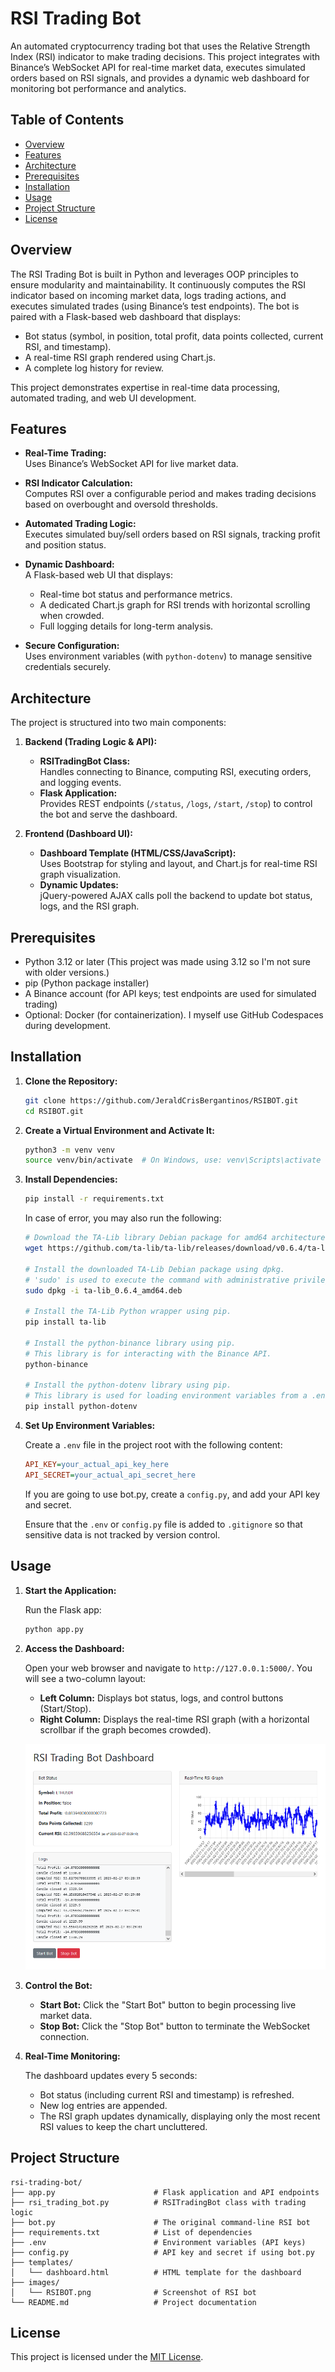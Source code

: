 # RSI Trading Bot

An automated cryptocurrency trading bot that uses the Relative Strength Index (RSI) indicator to make trading decisions. This project integrates with Binance’s WebSocket API for real-time market data, executes simulated orders based on RSI signals, and provides a dynamic web dashboard for monitoring bot performance and analytics.

## Table of Contents

- [Overview](#overview)
- [Features](#features)
- [Architecture](#architecture)
- [Prerequisites](#prerequisites)
- [Installation](#installation)
- [Usage](#usage)
- [Project Structure](#project-structure)
- [License](#license)

## Overview

The RSI Trading Bot is built in Python and leverages OOP principles to ensure modularity and maintainability. It continuously computes the RSI indicator based on incoming market data, logs trading actions, and executes simulated trades (using Binance’s test endpoints). The bot is paired with a Flask-based web dashboard that displays:

- Bot status (symbol, in position, total profit, data points collected, current RSI, and timestamp).
- A real-time RSI graph rendered using Chart.js.
- A complete log history for review.

This project demonstrates expertise in real-time data processing, automated trading, and web UI development.

## Features

- **Real-Time Trading:**  
  Uses Binance’s WebSocket API for live market data.

- **RSI Indicator Calculation:**  
  Computes RSI over a configurable period and makes trading decisions based on overbought and oversold thresholds.

- **Automated Trading Logic:**  
  Executes simulated buy/sell orders based on RSI signals, tracking profit and position status.

- **Dynamic Dashboard:**  
  A Flask-based web UI that displays:
  - Real-time bot status and performance metrics.
  - A dedicated Chart.js graph for RSI trends with horizontal scrolling when crowded.
  - Full logging details for long-term analysis.

- **Secure Configuration:**  
  Uses environment variables (with `python-dotenv`) to manage sensitive credentials securely.

## Architecture

The project is structured into two main components:

1. **Backend (Trading Logic & API):**
   - **RSITradingBot Class:**  
     Handles connecting to Binance, computing RSI, executing orders, and logging events.  
   - **Flask Application:**  
     Provides REST endpoints (`/status`, `/logs`, `/start`, `/stop`) to control the bot and serve the dashboard.

2. **Frontend (Dashboard UI):**
   - **Dashboard Template (HTML/CSS/JavaScript):**  
     Uses Bootstrap for styling and layout, and Chart.js for real-time RSI graph visualization.
   - **Dynamic Updates:**  
     jQuery-powered AJAX calls poll the backend to update bot status, logs, and the RSI graph.

## Prerequisites

- Python 3.12 or later (This project was made using 3.12 so I'm not sure with older versions.)
- pip (Python package installer)
- A Binance account (for API keys; test endpoints are used for simulated trading)
- Optional: Docker (for containerization). I myself use GitHub Codespaces during development.

## Installation

1. **Clone the Repository:**

   ```bash
   git clone https://github.com/JeraldCrisBergantinos/RSIBOT.git
   cd RSIBOT.git
   ```

2. **Create a Virtual Environment and Activate It:**

   ```bash
   python3 -m venv venv
   source venv/bin/activate  # On Windows, use: venv\Scripts\activate
   ```

3. **Install Dependencies:**

   ```bash
   pip install -r requirements.txt
   ```
   
   In case of error, you may also run the following:

   ```bash
   # Download the TA-Lib library Debian package for amd64 architecture.
   wget https://github.com/ta-lib/ta-lib/releases/download/v0.6.4/ta-lib_0.6.4_amd64.deb

   # Install the downloaded TA-Lib Debian package using dpkg.  
   # 'sudo' is used to execute the command with administrative privileges.
   sudo dpkg -i ta-lib_0.6.4_amd64.deb

   # Install the TA-Lib Python wrapper using pip.
   pip install ta-lib

   # Install the python-binance library using pip.  
   # This library is for interacting with the Binance API.
   python-binance

   # Install the python-dotenv library using pip.  
   # This library is used for loading environment variables from a .env file.
   pip install python-dotenv
   ```

4. **Set Up Environment Variables:**

   Create a `.env` file in the project root with the following content:

   ```ini
   API_KEY=your_actual_api_key_here
   API_SECRET=your_actual_api_secret_here
   ```
   
   If you are going to use bot.py, create a `config.py`, and add your API key and secret.

   Ensure that the `.env` or `config.py` file is added to `.gitignore` so that sensitive data is not tracked by version control.

## Usage

1. **Start the Application:**

   Run the Flask app:

   ```bash
   python app.py
   ```

2. **Access the Dashboard:**

   Open your web browser and navigate to `http://127.0.0.1:5000/`. You will see a two-column layout:
   - **Left Column:** Displays bot status, logs, and control buttons (Start/Stop).
   - **Right Column:** Displays the real-time RSI graph (with a horizontal scrollbar if the graph becomes crowded).
   
   ![Screenshot of the RSI bot](images/RSIBOT.png)

3. **Control the Bot:**

   - **Start Bot:** Click the "Start Bot" button to begin processing live market data.
   - **Stop Bot:** Click the "Stop Bot" button to terminate the WebSocket connection.

4. **Real-Time Monitoring:**

   The dashboard updates every 5 seconds:
   - Bot status (including current RSI and timestamp) is refreshed.
   - New log entries are appended.
   - The RSI graph updates dynamically, displaying only the most recent RSI values to keep the chart uncluttered.

## Project Structure

```
rsi-trading-bot/
├── app.py                      # Flask application and API endpoints
├── rsi_trading_bot.py          # RSITradingBot class with trading logic
├── bot.py                      # The original command-line RSI bot
├── requirements.txt            # List of dependencies
├── .env                        # Environment variables (API keys)
├── config.py                   # API key and secret if using bot.py
├── templates/
│   └── dashboard.html          # HTML template for the dashboard
├── images/
│   └── RSIBOT.png              # Screenshot of RSI bot
└── README.md                   # Project documentation
```

## License

This project is licensed under the [MIT License](LICENSE).
